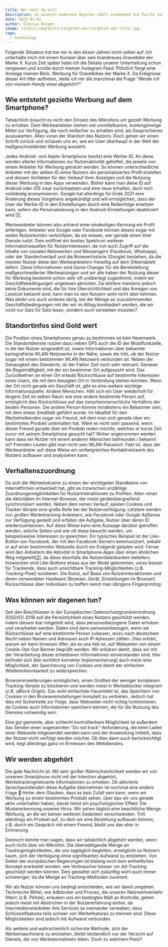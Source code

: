 ```yaml
---
title: Wer hört da mit?
description: Zu unseren modernen Ängsten zählt zunehmend die Furcht vor der Beeinflussung unseres Alltags mit maßgeschneiderter Werbung. Welche Rolle spielen dabei eigentlich unsere Smartphones?
date: 2022-01-02
author: Alessio Bisgen
image: /static/img/posts/targeted-ads/targeted-ads-title.jpg
tags:
  - technology
---
```



Folgende Situation trat bei mir in den letzen Jahren nicht selten auf: Ich unterhalte mich mit einem Kumpel über sein brandneues Gravelbike der Marke _X_. Kurze Zeit später habe ich die Details unserer Unterhaltung schon vergessen und scrolle durch meinen Instagram Feed. Plötzlich fängt eine Anzeige meinen Blick: Werbung für Gravelbikes der Marke _X_.
Da Ereignisse dieser Art öfter auftreten, stelle ich mir die manchmal die Frage "_Werde ich von meinem Handy etwa abgehört?_"

## Wie entsteht gezielte Werbung auf dem Smartphone?

Tatsächlich braucht es nicht den Einsatz des Mikrofons um gezielt Werbung zu erhalten. Dem Werbeanbieter stehen viel unmittelbarere, kostengünstige Mittel zur Verfügung, die noch einfacher zu erhalten sind, als Gesprochenes auszuwerten. Allen voran der Standort des Nutzers. Doch gehen wir einen Schritt zurück und schauen uns an, wie ein User überhaupt in der Welt der maßgeschneiderten Werbung aussieht.

Jedes Android- und Apple-Smartphone besitzt eine Werbe-ID. An diese werden allerlei Informationen zur Nutzeraktivität geheftet, die jeweils von einem Anbieter für Werbung getrackt werden. So können unterschiedliche Anbieter mit der selben ID eines Nutzers ein personalisiertes Profil erstellen und dessen Vorlieben für den Verkauf ihrer Anzeigen und die Nutzung dieser Werbung in den Apps verwenden. Bisher kann man diese ID auf Android oder iOS zwar zurücksetzen und eine neue erhalten, doch nich volständig anonymisieren. Google hat allerdings für Ende 2021 eine Änderung dieses Vorgehens angekündigt und will ermöglichen, dass der User die Werbe-ID in den Einstellungen durch eine Nullenfolge ersetzen kann, sofern die Personalisierung in den Android-Einstellungen deaktiviert wird \[[1](https://support.google.com/googleplay/android-developer/answer/6048248?hl=de#:~:text=Die%20Werbe%2DID%20ist%20eine,Standardsystem%20weiterhin%20ihre%20Apps%20monetarisieren)\].

Werbeanbieter können also anhand einer eindeutigen Kennung ein Profil anfertigen. Anbieter wie Google oder Facebook können dieses sogar mit realen Nutzerkonten verknüfpen, da sie wissen, wer gerade einen ihrer Dienste nutzt. Dies eröffnet ein breites Spektrum weiterer Informationsquellen für Nutzerinteressen, da nun auch Zugriff auf die Inhalte von sozialen Netzwerken und Messengern (Facebook, Whatsapp), oder der Standortverlauf und die Browserhistorie (Google) bestehen, da die meisten Nutzer diese den Werbeanbietern freiwillig auf dem Silbertablett liefern. Diese Informationen sind Game Changer für die Bereitstellung maßgeschneiderter Werbeanzeigen und wir alle haben der Nutzung dieser für Werbung bestimmt schon sehr oft unüberlegt zugestimmt, indem wir Geschäftsbedingungen ungelesen abnicken. Da letztere meistens jedoch keine Dokumente sind, die für ihre Übersichtlichkeit und das Anregen von Leselust bekannt sind, kann man es den Nutzern wohl nicht übel nehmen. Was bleibt uns auch anderes übrig, bei der Menge an zuzustimmenden Geschäftsbedingungen mit der wir im Alltag bombadiert werden, die wir nicht nur Satz für Satz lesen, sondern auch verstehen müssten?

## Standortinfos sind Gold wert

Die Position eines Smartphones genau zu bestimmen ist kein Hexenwerk. Die Standortdienste nutzen dazu neben GPS auch die ID der Mobilfunkzelle, in die der Nutzer eingewählt ist, sowie Informationen über bekannte kartografierte WLAN-Netzwerke in der Nähe, sowie die Info, ob der Nutzer sogar mit einem bestimmten WLAN Netzwerk verbunden ist. Neben der Genauigkeit des Standorts, ist der Faktor Zeit noch sehr relevant. Genauer die Regelmäßigkeit, mit der ein bestimmer Ort aufgesucht wird. Das Zurückkehren an einen Ort erlaubt Rückschlüsse auf bestimmte Interessen eines Users, die mit dem besagten Ort in Verbindung stehen könnten. Wenn der Ort nicht gerade ein Geschäft ist, gibt es eine weitere wichtige Informationsquelle: Andere Menschen.
Hält sich ein User wiederholt für längere Zeit im selben Raum wie eine andere bestimmte Person auf, ermöglicht dies Rückschlüsse auf das zwischenmenschliche Verhältnis der beiden Personen. Die andere Person könnte mindestens ein Bekannter sein, mit dem etwas Smalltalk geführt wurde. Im Idealfall für den Werbetreibenden sogar ein Freund, mit dem man sich gerade über ein bestimmtes Produkt unterhalten hat. Wäre es nicht sehr passend, wenn dieser Freund gerade über ein Produkt reden möchte, welches er kurze Zeit zuvor mit seinem Smartphone gesucht hat? Woher angenommen werden kann dass ein Nutzer mit einem anderen Menschen befreundet / bekannt ist? Fremden Leuten gibt man nicht sein WLAN-Passwort.
Fakt ist, dass der Werbeanbieter auf diese Weise ein umfangreiches Kontaktnetzwerk des Nutzers aufbauen und analysieren kann.

## Verhaltenszuordnung

Da sich die Werbeindustrie zu einem der wichtigsten Standbeine von Internetfirmen entwickelt hat, gibt es inzwischen unzählige Zuordnungsmöglichkeiten für Nutzerinteraktionen zu Profilen. Allen voran die Aktivitäten im Internet-Browser, der meist geräteübergreifend synchronisiert werden.
Neben dem reinen Verlauf, spielen Cookies und Tracker-Skripte eine große Rolle bei der Nutzerverfolgung. Letztere werden von großen Werbetracking-Anbietern, wie _Facebook_ oder _Google AdSense_ zur Verfügung gestellt und erfüllen die Aufgabe, Nutzer über deren ID wiederzuerkennen. Auf diese Weise kann eine Aussage darüber getroffen werden, welche Seiten und wie oft diese besucht werden, um beispielsweise Interessen zu gewichten. Ein typisches Beispiel ist der Like-Button von _Facebook_, der mit den Facebook-Servern kommuniziert, sobald er auf einer bestimmten Webseite durch ein Endgerät geladen wird.
Ferner wird den Anbietern die Aktivität in Smartphone-Apps über einen ähnlichen Weg mitgeteilt[[2](https://irights.info/artikel/was-ist-und-wie-funktioniert-webtracking/23386)\], da diese ebenfalls die Nutzerdatenbanken beliefern. Inzwischen sind Like-Buttons etwas aus der Mode gekommen, umso besser für Trackende, dass auch unsichtbare Tracking-Möglichkeiten (z.B. Tracking-Pixel) existieren.
Die Kunst, auf Basis von Nutzerinteraktionen und deren verwendeter Hardware (Browser, Gerät, Einstellungen im Browser) Rückschlüsse über Individuen zu treffen nennt man übrigens _Fingerprinting_.

## Was können wir dagenen tun?

Seit den Beschlüssen in der Europäischen Datenschutzgrundverordnung (DSGVO) 2018 soll die Persönlichkeit eines Nutzers geschützt werden, indem diesem klar mitgeteilt wird, dass personenbezogene Daten erhoben und verarbeitet werden. Daten sind dann personenbezogen, wenn sie Rückschlüsse auf eine bestimmte Person zulassen, wozu nach deutschem Recht neben Namen und Adressen auch IP-Adressen zählen. Dies erklärt, warum wir beim browsen öfter, als es uns lieb ist, auf Webseiten von einem Cookie-Opt-Out-Banner begrüßt werden. Wir erklären damit, dass wir mit der Verarbeitung dieser erhebbaren Informationen einverstanden sind.
Hier befindet sich (bei rechtlich korrekter Implementierung) auch meist eine Möglichkeit, der Speicherung von Cookies und damit der einfachen Wiedererkennbarkeit zu widersprechen.

Browsererweiterungen ermöglichen, einen Großteil der weniger komplexen Tracking-Skripte zu blockieren und werden meist in Werbeblocker integriert (z.B. _uBlock Origin_). Das wohl einfachste Hausmittel ist, das Speichern von Cookies in den Browsereinstellungen komplett zu verbieten. Jedoch hat dies mit Sicherheite zur Folge, dass Webseiten nicht richtig funktionieren, da Cookies auch Informationen speichern können, die für die Nutzung des Dienstes notwendig sein.

Eine gut gemeinte, aber schlecht kontrollierbare Möglichkeit ist außerdem das Senden einer sogenannten _"Do not track"_-Anforderung, die beim Laden einer Webseite mitgesendet werden kann und der Anwendung mitteilt, dass der Nutzer nicht verfolgt werden möchte. Ob dies dann auch berücksichtigt wird, liegt allerdings ganz im Ermessen des Webdienstes.

## Wir werden abgehört

Die gute Nachricht ist: Mit sehr großer Wahrscheinlichkeit werden wir von unserem Smartphone nicht mit der Intention abgehört, Werbetrackingrelevante Informationen zu erheben. Ob aktivierte Sprachassistenden diese Aufgabe übernehmen ist nochmal eine andere Frage 🤷
Hinter dem Glauben, dass es kein Zufall sein kann, wenn wir Werbung zu einem bestimmten Produkt sehen, über das wir uns gerade aktiv unterhalten haben, steckt meist ein psychologischer Effekt: Die Mustererkennung unseres Hirns. Wir sehen täglich eine beachtliche Menge Werbung, an die wir keinen weiteren Gedanken verschwenden. Tritt allerdings ein Produkt auf, zu dem wir eine Beziehung aufbauen können, z.B. durch ein Gespräch mit einem Freund, bleibt uns das eher in Erinnerung.

Dennoch könnte man sagen, dass wir tatsächlich abgehört werden, wenn auch nicht über ein Mikrofon. Die überwältigende Menge an Trackingmöglichkeiten, die uns tagtäglich begleiten, ermöglicht es Nutzern kaum, sich der Verfolgung ohne signifikanten Aufwand zu entziehen. Von Seiten der europäischen Regierungen ist bislang noch kein einheitliches Konzept erarbeitet worden, wie Verbraucher besser vor Ad-Tracking geschützt werden können. Dies gestaltet sich zukünftig wohl auch immer schwieriger, da die Menge an Tracking-Methoden zunimmt.

Wir als Nutzer können uns bedingt entscheiden, wie wir damit umgehen. Technische Mittel, wie Adblocker und Proxies, die unseren Netzwerkverkehr filtern (z.B. PiHole), erlauben uns ein bedingtes Maß an Kontrolle, gehen jedoch meist mit Abstrichen in der Nutzererfahrung einher, da Internetdienstanbieter ihre Services so ineinander verweben, dass Schlüsselfeatures teils schwer von Werbefeatures zu trennen sind. Diese Möglichkeiten sind jedoch mit Aufwand verbunden.

Als weitere und wahrscheinlich sicherste Methode, sich der Werbemaschinerie zu entziehen, bleibt letztendlich nur der Verzicht auf Dienste, die von Werbeeinnahmen leben. Doch zu welchem Preis?
